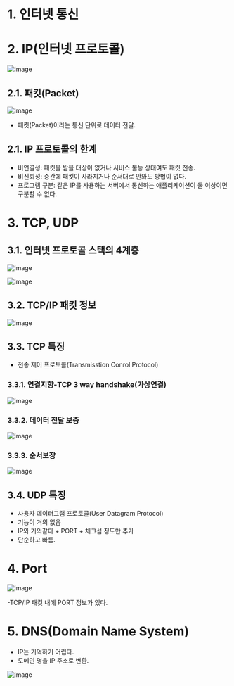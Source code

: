 # 1. 인터넷 통신
# 2. IP(인터넷 프로토콜)
![image](https://user-images.githubusercontent.com/109513458/180629948-c6f3db2f-021c-4c50-9aee-e450799c7884.png)

## 2.1. 패킷(Packet)

![image](https://user-images.githubusercontent.com/109513458/180629991-9d084a0f-eae5-4a9a-aac5-0f4bf69beae9.png)

- 패킷(Packet)이라는 통신 단위로 데이터 전달.

## 2.1. IP 프로토콜의 한계
- 비연결성: 패킷을 받을 대상이 없거나 서비스 불능 상태여도 패킷 전송.
- 비신뢰성: 중간에 패킷이 사라지거나 순서대로 안와도 방법이 없다.
- 프로그램 구분: 같은 IP를 사용하는 서버에서 통신하는 애플리케이션이 둘 이상이면 구분할 수 없다.

# 3. TCP, UDP
## 3.1. 인터넷 프로토콜 스택의 4계층
![image](https://user-images.githubusercontent.com/109513458/180630082-ea4c2276-7ac2-44b6-b373-ed850ef7edf2.png)

![image](https://user-images.githubusercontent.com/109513458/180630110-10476846-8bab-48d1-8ee8-687ce770b57e.png)

## 3.2. TCP/IP 패킷 정보
![image](https://user-images.githubusercontent.com/109513458/180630124-311ae326-b911-40c9-b80f-a89492e9f56e.png)

## 3.3. TCP 특징
- 전송 제어 프로토콜(Transmisstion Conrol Protocol)
### 3.3.1. 연결지향-TCP 3 way handshake(가상연결)
![image](https://user-images.githubusercontent.com/109513458/180630167-edd075f1-b9ac-48dd-8113-61877cf7e16e.png)

### 3.3.2. 데이터 전달 보증
![image](https://user-images.githubusercontent.com/109513458/180630184-827e5f3c-ea07-437a-bf9c-019b38ad61fa.png)

### 3.3.3. 순서보장
![image](https://user-images.githubusercontent.com/109513458/180630190-fd2a7ea1-4e35-4d93-b085-a0649b71261f.png)

## 3.4. UDP 특징
- 사용자 데이터그램 프로토콜(User Datagram Protocol)
- 기능이 거의 없음
- IP와 거의같다 + PORT + 체크섬 정도만 추가
- 단순하고 빠름.

# 4. Port

![image](https://user-images.githubusercontent.com/109513458/180633749-676dfca6-b1cc-440b-a853-aed32590ed4d.png)

-TCP/IP 패킷 내에 PORT 정보가 있다.

# 5. DNS(Domain Name System)
- IP는 기억하기 어렵다.
- 도메인 명을 IP 주소로 변환.

![image](https://user-images.githubusercontent.com/109513458/180633794-a077c2a3-a699-4cb3-9be3-c82dd72c5045.png)








